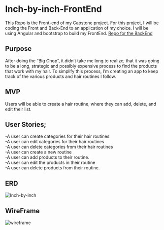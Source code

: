 # Inch-by-inch-FrontEnd
This Repo is the Front-end of my Capstone project. For this project, I will be coding the Front and Back-End to an application of my choice. I will be using Angular and bootstrap to build my FrontEnd. [Repo for the BackEnd](https://github.com/Cecilierenee/Inch-by-inch-BE)

## Purpose
After doing the “Big Chop”, it didn’t take me long to realize; that it was going to be a long, strategic and possibly expensive process to find the products that work with my hair. To simplify this process, I’m creating an app to keep track of the various products and hair routines I follow.

## MVP
Users will be able to create a hair routine, where they can add, delete, and edit their list.

## User Stories;
  -A user can create categories for their hair routines<br>
  -A user can edit categories for their hair routines<br>
  -A user can delete categories from their hair routines<br>
  -A user can create a new routine<br>
  -A user can add products to their routine.<br>
  -A user can edit the products in their routine<br>
  -A user can delete products from their routine.<br>

## ERD
![Inch-by-inch](https://user-images.githubusercontent.com/89564513/151240985-ef828ded-a24a-4370-9b95-593aa65f34bd.png)

## WireFrame
![wireframe](https://user-images.githubusercontent.com/89564513/151693998-2d9c013f-c95e-461f-b852-e3fa4f6661a9.png)


